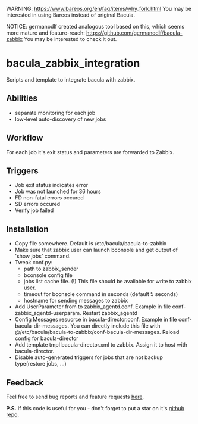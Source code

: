 WARNING: https://www.bareos.org/en/faq/items/why_fork.html You may be interested in using Bareos instead of original Bacula.

NOTICE: germanodlf created analogous tool based on this, which seems more mature and feature-reach: https://github.com/germanodlf/bacula-zabbix You may be interested to check it out.

bacula_zabbix_integration
=========================

Scripts and template to integrate bacula with zabbix.

Abilities
---------
* separate monitoring for each job
* low-level auto-discovery of new jobs

Workflow
---------
For each job it's exit status and parameters are forwarded to Zabbix.

Triggers
--------
* Job exit status indicates error
* Job was not launched for 36 hours
* FD non-fatal errors occured
* SD errors occured
* Verify job failed
 
Installation
------------

* Copy file somewhere. Default is /etc/bacula/bacula-to-zabbix
* Make sure that zabbix user can launch bconsole and get output of 'show jobs' command.
* Tweak conf.py:
	* path to zabbix_sender
	* bconsole config file
	* jobs list cache file. (!) This file should be avaliable for write to zabbix user.
	* timeout for bconsole command in seconds (default 5 seconds)
	* hostname for sending messages to zabbix
* Add UserParameter from to zabbix_agentd.conf. Example in file conf-zabbix_agentd-userparam. Restart zabbix_agentd
* Config Messages resuorce in bacula-director.conf. Example in file conf-bacula-dir-messages. You can directly include this file with @/etc/bacula/bacula-to-zabbix/conf-bacula-dir-messages. Reload config for bacula-director
* Add template tmpl bacula-director.xml to zabbix. Assign it to host with bacula-director.
* Disable auto-generated triggers for jobs that are not backup type(restore jobs, ...)

Feedback
--------

Feel free to send bug reports and feature requests [here](https://github.com/selivan/bacula_zabbix_integration/issues).

**P.S.** If this code is useful for you - don't forget to put a star on it's [github repo](https://github.com/selivan/ansible_ipmi_lan_manage).
